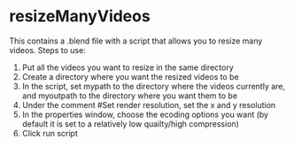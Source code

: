 # resizeManyVideos
This contains a .blend file with a script that allows you to resize many videos.
Steps to use:
1. Put all the videos you want to resize in the same directory
2. Create a directory where you want the resized videos to be
3. In the script, set mypath to the directory where the videos currently are, and myoutpath to the directory where you want them to be
4. Under the comment #Set render resolution, set the x and y resolution
5. In the properties window, choose the ecoding options you want (by default it is set to a relatively low quailty/high compression)
6. Click run script
